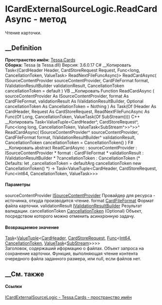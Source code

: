 # ICardExternalSourceLogic.ReadCardAsync - метод
Чтение карточки.
## __Definition
 **Пространство имён:** [Tessa.Cards](N_Tessa_Cards.htm)  
 **Сборка:** Tessa (в Tessa.dll) Версия: 3.6.0.17
C# __Копировать
    Task<(CardHeader Header, CardStoreRequest Request, Func<long, CancellationToken, ValueTask<SubStream>> ReadNextFileFuncAsync)> ReadCardAsync(
    	ISourceContentProvider sourceContentProvider,
    	CardFileFormat format,
    	IValidationResultBuilder validationResult,
    	CancellationToken cancellationToken = default
    )
VB __Копировать
     Function ReadCardAsync ( 
    	sourceContentProvider As ISourceContentProvider,
    	format As CardFileFormat,
    	validationResult As IValidationResultBuilder,
    	Optional cancellationToken As CancellationToken = Nothing
    ) As Task(Of (Header As CardHeader, Request As CardStoreRequest, ReadNextFileFuncAsync As Func(Of Long, CancellationToken, ValueTask(Of SubStream))))
C++ __Копировать
    Task<ValueTuple<CardHeader^, CardStoreRequest^, Func<long long, CancellationToken, ValueTask<SubStream^>>^>>^ ReadCardAsync(
    	ISourceContentProvider^ sourceContentProvider, 
    	CardFileFormat format, 
    	IValidationResultBuilder^ validationResult, 
    	CancellationToken cancellationToken = CancellationToken()
    )
F# __Копировать
     abstract ReadCardAsync : 
            sourceContentProvider : ISourceContentProvider * 
            format : CardFileFormat * 
            validationResult : IValidationResultBuilder * 
            ?cancellationToken : CancellationToken 
    (* Defaults:
            let _cancellationToken = defaultArg cancellationToken new CancellationToken()
    *)
    -> Task<ValueTuple<CardHeader, CardStoreRequest, Func<int64, CancellationToken, ValueTask<SubStream>>>> 
#### Параметры
sourceContentProvider
[ISourceContentProvider](T_Tessa_Platform_SourceProviders_ISourceContentProvider.htm)
    Провайдер для ресурса - источинка, откуда производится чтение.
format [CardFileFormat](T_Tessa_Cards_CardFileFormat.htm)
    Формат файла карточки.
validationResult
[IValidationResultBuilder](T_Tessa_Platform_Validation_IValidationResultBuilder.htm)
    Результат валидации.
cancellationToken
[CancellationToken](https://learn.microsoft.com/dotnet/api/system.threading.cancellationtoken)
(Optional)
    Объект, посредством которого можно отменить асинхронную задачу.
#### Возвращаемое значение
[Task](https://learn.microsoft.com/dotnet/api/system.threading.tasks.task-1)<[ValueTuple](https://learn.microsoft.com/dotnet/api/system.valuetuple-3)<[CardHeader](T_Tessa_Cards_ComponentModel_CardHeader.htm),
[CardStoreRequest](T_Tessa_Cards_CardStoreRequest.htm),
[Func](https://learn.microsoft.com/dotnet/api/system.func-3)<[Int64](https://learn.microsoft.com/dotnet/api/system.int64),
[CancellationToken](https://learn.microsoft.com/dotnet/api/system.threading.cancellationtoken),
[ValueTask](https://learn.microsoft.com/dotnet/api/system.threading.tasks.valuetask-1)<[SubStream](T_Tessa_Platform_IO_SubStream.htm)>>>>  
Заголовок, содержаший иформацию о файлах. Объект запроса на сохранение
карточки. Функция, выполняющая чтение контента очередного файла заданного
размера, или null, если файлов нет.
## __См. также
#### Ссылки
[ICardExternalSourceLogic - ](T_Tessa_Cards_ICardExternalSourceLogic.htm)
[Tessa.Cards - пространство имён](N_Tessa_Cards.htm)
